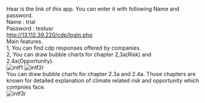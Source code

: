 Hear is the link of this app.  You can enter it with following Name and password.  
Name : trial  
Password : testusr  
http://13.112.39.220/cdp/login.php  
Main features.  
1, You can find cdp responses offered by companies.  
2, You can draw bubble charts for chapter 2,3a(Risk) and 2.4a(Opportunity).  
![intf1](https://user-images.githubusercontent.com/66505498/114054049-77767600-98ca-11eb-804d-60970e765a19.jpg)
![intf2r](https://user-images.githubusercontent.com/66505498/114058405-616ab480-98ce-11eb-80b2-017ea5713c3d.jpg)  
You can draw bubble charts for chapter 2.3a and 2.4a. Those chapters are known for detailed explanation of climate related risk and opportunity which compnies face.  
![intf3r](https://user-images.githubusercontent.com/66505498/114059776-acd19280-98cf-11eb-949d-8d7a1770d116.jpg)
